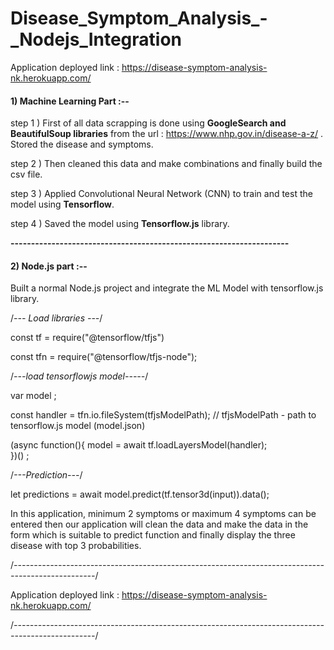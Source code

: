 # Disease_Symptom_Analysis_-_Nodejs_Integration

Application deployed link :  https://disease-symptom-analysis-nk.herokuapp.com/


#### 1) Machine Learning Part :--

step 1 ) First of all data scrapping is done using **GoogleSearch and BeautifulSoup libraries** from the url : https://www.nhp.gov.in/disease-a-z/ . Stored the disease and symptoms.

step 2 ) Then cleaned this data and make combinations and finally build the csv file.

step 3 ) Applied Convolutional Neural Network (CNN) to train and test the model using  **Tensorflow**.

step 4 ) Saved the model using **Tensorflow.js** library.

**--------------------------------------------------------------------**

#### 2) Node.js part :--

Built a normal Node.js project and integrate the ML Model with tensorflow.js library.

/*--- Load libraries ---*/

const tf = require("@tensorflow/tfjs") 

const tfn = require("@tensorflow/tfjs-node");


/*---load tensorflowjs model-----*/

var model ;

const handler = tfn.io.fileSystem(tfjsModelPath);   //  tfjsModelPath -  path to tensorflow.js model (model.json)

(async function(){
    model = await tf.loadLayersModel(handler);   
})() ;


/*---Prediction---*/

let predictions = await model.predict(tf.tensor3d(input)).data();



In this application, minimum 2 symptoms or maximum 4 symptoms can be entered then our application will clean the data and make the data in the form which is suitable to predict function and finally  display the three disease with top 3 probabilities. 


/*--------------------------------------------------------------------------------------------------*/

Application deployed link :  https://disease-symptom-analysis-nk.herokuapp.com/

/*--------------------------------------------------------------------------------------------------*/

